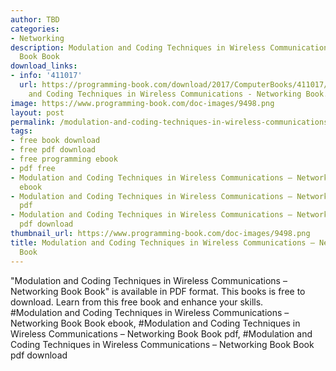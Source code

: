```yaml
---
author: TBD
categories:
- Networking
description: Modulation and Coding Techniques in Wireless Communications – Networking
  Book Book
download_links:
- info: '411017'
  url: https://programming-book.com/download/2017/ComputerBooks/411017/Modulation
    and Coding Techniques in Wireless Communications - Networking Book.pdf
image: https://www.programming-book.com/doc-images/9498.png
layout: post
permalink: /modulation-and-coding-techniques-in-wireless-communications-networking-book-book.html
tags:
- free book download
- free pdf download
- free programming ebook
- pdf free
- Modulation and Coding Techniques in Wireless Communications – Networking Book Book
  ebook
- Modulation and Coding Techniques in Wireless Communications – Networking Book Book
  pdf
- Modulation and Coding Techniques in Wireless Communications – Networking Book Book
  pdf download
thumbnail_url: https://www.programming-book.com/doc-images/9498.png
title: Modulation and Coding Techniques in Wireless Communications – Networking Book
  Book
---
```


 
<div class="item-desc text-justify">
  "Modulation and Coding Techniques in Wireless Communications – Networking Book Book" is available in PDF format. This books is free to download. Learn from this free book and enhance your skills.
  <br>
  #Modulation and Coding Techniques in Wireless Communications – Networking Book Book ebook, #Modulation and Coding Techniques in Wireless Communications – Networking Book Book pdf, #Modulation and Coding Techniques in Wireless Communications – Networking Book Book pdf download
</div>
